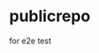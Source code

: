 # publicrepo
for e2e test
































































































































































































































































































































































































































































































































































































































































































































































































































































































































































































































































































































































































































































































































































































































































































































































































































































































































































































































































































































































































































































































































































































































































































































































































































































































































































































































































































































































































































































































































































































































